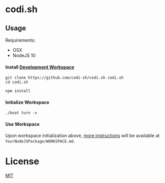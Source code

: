 codi.sh
=======

Usage
-----

Requirements:

  * OSX
  * NodeJS 10

#### Install [Development Workspace](http://devcomp.org)

	git clone https://github.com/codi-sh/codi.sh codi.sh
	cd codi.sh

	npm install

#### Initialize Workspace

	./boot turn -v

#### Use Workspace

Upon workspace initialization above, [more instructions](https://github.com/pinf/genesis.pinf.org/blob/master/.pgs/vortex/WORKSPACE.md) will be available at `YourNodeJSPackage/WORKSPACE.md`.


License
=======

[MIT](http://opensource.org/licenses/MIT)

